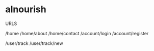 # alnourish
URLS

/home
/home/about
/home/contact
/account/login
/account/register


/user/track
/user/track/new
